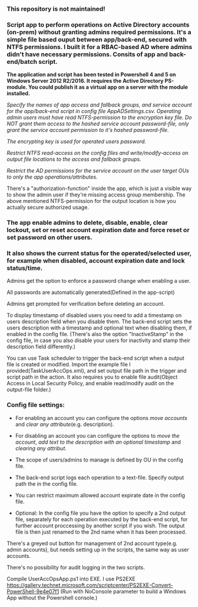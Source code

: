 ### This repository is not maintained!

### Script app to perform operations on Active Directory accounts (on-prem) without granting admins required permissions. It's a simple file based ouput between app/back-end, secured with NTFS permissions. I built it for a RBAC-based AD where admins didn't have necessary permissions. Consits of app and back-end/batch script.

**The application and script has been tested in Powershell 4 and 5 on Windows Server 2012 R2/2016. It requires the Active Directory PS-module. You could publish it as a virtual app on a server with the module installed.**

_Specify the names of app access and fallback groups, and service account for the app/back-end script in config file AppADSettings.csv._
_Operating admin users must have read NTFS-permission to the encryption key file. Do NOT grant them access to the hashed service account password-file, only grant the service account permission to it's hashed password-file._

_The encrypting key is used for operated users password._

_Restrict NTFS read-access on the config files and write/modify-access on output file locations to the access and fallback groups._

_Restrict the AD permissions for the service account on the user target OUs to only the app operations/attributes._

There's a "authorization-function" inside the app, which is just a visible way to show the admin user if they're missing access group membership. The above mentioned NTFS-permission for the output location is how you actually secure authorized usage.


### The app enable admins to delete, disable, enable, clear lockout, set or reset account expiration date and force reset or set password on other users.
### It also shows the current status for the operated/selected user, for example when disabled, account expiration date and lock status/time.

Admins get the option to enforce a password change when enabling a user.

All passwords are automatically generated(Defined in the app-script)

Admins get prompted for verification before deleting an account.

To display timestamp of disabled users you need to add a timestamp on users description field when you disable them. 
The back-end script sets the users description with a timestamp and optional text when disabling them, if enabled in the config file. (There's also the option "InactiveStamp" in the config file, in case you also disable your users for inactivity and stamp their description field differently.)

You can use Task scheduler to trigger the back-end script when a output file is created or modified. Import the example file I provided(TaskUserAccOps.xml), and set output file path in the trigger and script path in the action. It also requires you to enable file audit(Object Access in Local Security Policy, and enable read/modify audit on the output-file folder.)

### Config file settings:

* For enabling an account you can configure the options _move accounts_ and _clear any attribute_(e.g. description).

* For disabling an account you can configure the options to _move the account_, _add text to the description with an optional timestamp_ and _clearing any attribut_.  

* The scope of users/admins to manage is defined by OU in the config file.

* The back-end script logs each operation to a text-file. Specify output path the in the config file.

* You can restrict maximum allowed account expirate date in the config file.

* Optional: In the config file you have the option to specify a 2nd output file, separately for each operation executed by the back-end script, for further account proccessing by another script if you wish. The output file is then just renamed to the 2nd name when it has been processed.



There's a greyed out button for management of 2nd account type(e.g. admin accounts), but needs setting up in the scripts, the same way as user accounts. 

There's no possibility for audit logging in the two scripts.

Compile UserAccOpsApp.ps1 into EXE. I use PS2EXE https://gallery.technet.microsoft.com/scriptcenter/PS2EXE-Convert-PowerShell-9e4e07f1 (Run with NoConsole parameter to build a Windows App without the Powershell console.)




